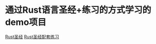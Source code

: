 <!--
 * @Author: Chen Xin
 * @Date: 2022-07-21 21:50:26
 * @LastEditTime: 2022-07-21 21:54:48
 * @LastEditors: Chen Xin
 * @Description: 
 * @FilePath: \hello_world\readme.md
-->
# 通过Rust语言圣经+练习的方式学习的demo项目
[Rust圣经](https://course.rs/about-book.html)
[Rust圣经配套练习](https://zh.practice.rs/why-exercise.html)